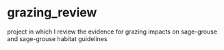 # grazing_review
project in which I review the evidence for grazing impacts on sage-grouse and sage-grouse habitat guidelines
